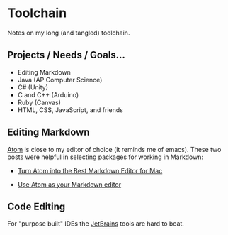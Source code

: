 # Toolchain

Notes on my long (and tangled) toolchain.

## Projects / Needs / Goals…

* Editing Markdown
* Java (AP Computer Science)
* C# (Unity)
* C and C++ (Arduino)
* Ruby (Canvas)
* HTML, CSS, JavaScript, and friends

## Editing Markdown

[Atom][] is close to my editor of choice (it reminds me of emacs). These two posts were helpful in selecting packages for working in Markdown:

* [Turn Atom into the Best Markdown Editor for Mac][bd5237b3]
* [Use Atom as your Markdown editor][a2abaecd]

  [atom]: <https://atom.io>
  [bd5237b3]: https://www.news47ell.com/how-to/atom-best-markdown-editor-mac/ "1"
  [a2abaecd]: https://discountry.github.io/2017/02/15/use-atom-as-your-markdown-editor/ "2"

## Code Editing

For "purpose built" IDEs the [JetBrains][1a422cf3] tools are hard to beat.

  [1a422cf3]: https://jetbrains.com "jetbrains"
